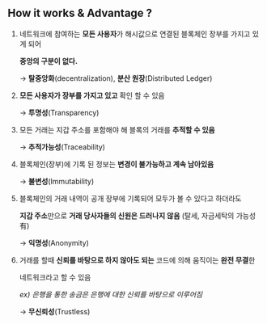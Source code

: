## How it works & Advantage ?

1. 네트워크에 참여하는 **모든 사용자**가 해시값으로 연결된 블록체인 장부를 가지고 있게 되어

    **중앙의 구분이 없다.**

    → **탈중앙화**(decentralization), **분산 원장**(Distributed Ledger)

2. **모든 사용자가 장부를 가지고 있고** 확인 할 수 있음

    → **투명성**(Transparency)

3. 모든 거래는 지갑 주소를 포함해야 해 블록의 거래를 **추적할 수 있음**

    → **추적가능성**(Traceability)

4. 블록체인(장부)에 기록 된 정보는 **변경이 불가능하고 계속 남아있음**

    → **불변성**(Immutability)

5. 블록체인의 거래 내역이 공개 장부에 기록되어 모두가 볼 수 있다고 하더라도

    **지갑 주소**만으로 **거래 당사자들의 신원은 드러나지 않음** (탈세, 자금세탁의 가능성 有)

    → **익명성**(Anonymity)

6. 거래를 할때 **신뢰를 바탕으로 하지 않아도 되는** 코드에 의해 움직이는 **완전 무결**한 

    네트워크라고 할 수 있음

    *ex) 은행을 통한 송금은 은행에 대한 신뢰를 바탕으로 이루어짐*

    → **무신뢰성**(Trustless)